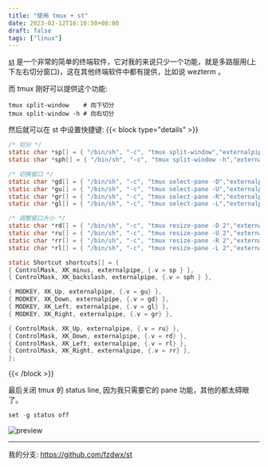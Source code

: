 ```yaml
---
title: "使用 tmux + st"
date: 2023-02-12T16:10:50+08:00
draft: false
tags: ["linux"]
---
```


[st](https://st.suckless.org/) 是一个非常的简单的终端软件，它对我的来说只少一个功能，就是多路服用(上下左右切分窗口)，这在其他终端软件中都有提供，比如说 wezterm 。

而 tmux 刚好可以提供这个功能:

```shell
tmux split-window    # 向下切分
tmux split-window -h # 向右切分
```

然后就可以在 st 中设置快捷键:
{{< block type="details" >}}
```c
/* 切分 */
static char *sp[] = { "/bin/sh", "-c", "tmux split-window","externalpipe", NULL };
static char *sph[] = { "/bin/sh", "-c", "tmux split-window -h","externalpipe", NULL };

/* 切换窗口 */
static char *gd[] = { "/bin/sh", "-c", "tmux select-pane -D","externalpipe", NULL };
static char *gu[] = { "/bin/sh", "-c", "tmux select-pane -U","externalpipe", NULL };
static char *gr[] = { "/bin/sh", "-c", "tmux select-pane -R","externalpipe", NULL };
static char *gl[] = { "/bin/sh", "-c", "tmux select-pane -L","externalpipe", NULL };

/* 调整窗口大小 */
static char *rd[] = { "/bin/sh", "-c", "tmux resize-pane -D 2","externalpipe", NULL };
static char *ru[] = { "/bin/sh", "-c", "tmux resize-pane -U 2","externalpipe", NULL };
static char *rr[] = { "/bin/sh", "-c", "tmux resize-pane -R 2","externalpipe", NULL };
static char *rl[] = { "/bin/sh", "-c", "tmux resize-pane -L 2","externalpipe", NULL };

static Shortcut shortcuts[] = {
{ ControlMask, XK_minus, externalpipe, {.v = sp } },
{ ControlMask, XK_backslash, externalpipe, {.v = sph } },

{ MODKEY, XK_Up, externalpipe, {.v = gu} },
{ MODKEY, XK_Down, externalpipe, {.v = gd} },
{ MODKEY, XK_Left, externalpipe, {.v = gl} },
{ MODKEY, XK_Right, externalpipe, {.v = gr} },

{ ControlMask, XK_Up, externalpipe, {.v = ru} },
{ ControlMask, XK_Down, externalpipe, {.v = rd} },
{ ControlMask, XK_Left, externalpipe, {.v = rl} },
{ ControlMask, XK_Right, externalpipe, {.v = rr} },
};
```
{{< /block >}}

最后关闭 tmux 的 status line, 因为我只需要它的 pane 功能，其他的都太碍眼了。
```c
set -g status off
```


![preview](https://user-images.githubusercontent.com/65269574/218301130-4e361459-e366-4793-b94f-a8b4b07a47e4.gif)

----

我的分支: https://github.com/fzdwx/st